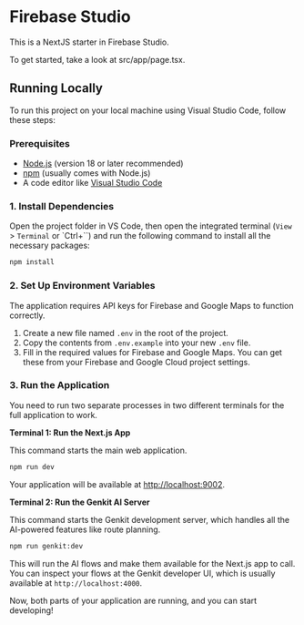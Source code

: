 # Firebase Studio

This is a NextJS starter in Firebase Studio.

To get started, take a look at src/app/page.tsx.

## Running Locally

To run this project on your local machine using Visual Studio Code, follow these steps:

### Prerequisites

*   [Node.js](https://nodejs.org/) (version 18 or later recommended)
*   [npm](https://www.npmjs.com/) (usually comes with Node.js)
*   A code editor like [Visual Studio Code](https://code.visualstudio.com/)

### 1. Install Dependencies

Open the project folder in VS Code, then open the integrated terminal (`View` > `Terminal` or `Ctrl+\``) and run the following command to install all the necessary packages:

```bash
npm install
```

### 2. Set Up Environment Variables

The application requires API keys for Firebase and Google Maps to function correctly.

1.  Create a new file named `.env` in the root of the project.
2.  Copy the contents from `.env.example` into your new `.env` file.
3.  Fill in the required values for Firebase and Google Maps. You can get these from your Firebase and Google Cloud project settings.

### 3. Run the Application

You need to run two separate processes in two different terminals for the full application to work.

**Terminal 1: Run the Next.js App**

This command starts the main web application.

```bash
npm run dev
```

Your application will be available at [http://localhost:9002](http://localhost:9002).

**Terminal 2: Run the Genkit AI Server**

This command starts the Genkit development server, which handles all the AI-powered features like route planning.

```bash
npm run genkit:dev
```

This will run the AI flows and make them available for the Next.js app to call. You can inspect your flows at the Genkit developer UI, which is usually available at `http://localhost:4000`.

Now, both parts of your application are running, and you can start developing!
